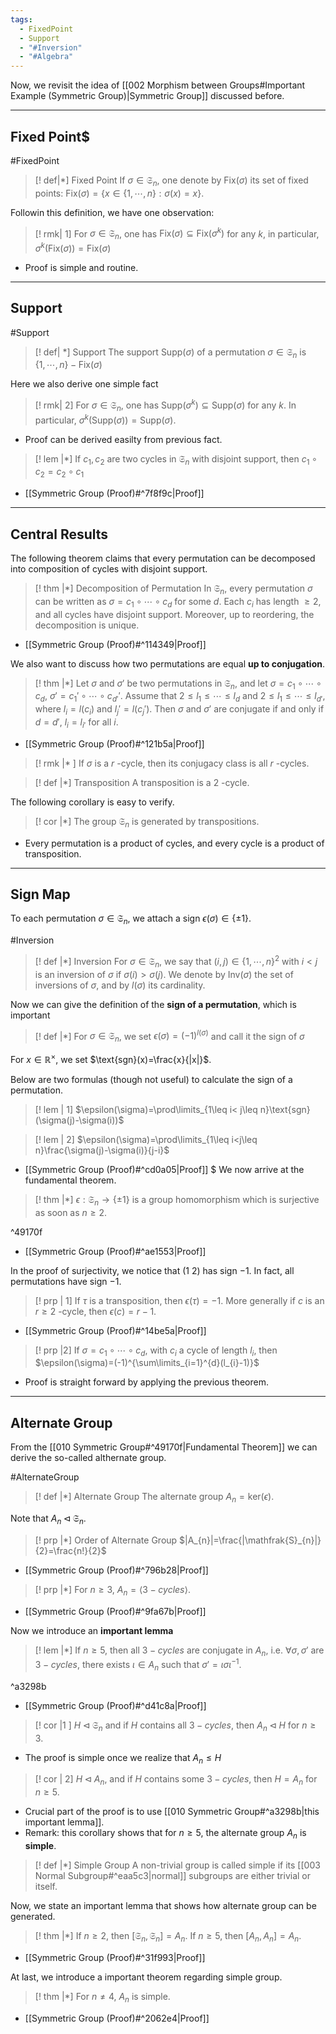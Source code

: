 ```yaml
---
tags:
  - FixedPoint
  - Support
  - "#Inversion"
  - "#Algebra"
---
```

Now, we revisit the idea of [[002 Morphism between Groups#Important Example (Symmetric Group)|Symmetric Group]] discussed before.

---

## Fixed Point$

#FixedPoint 
>[! def|*] Fixed Point
>If $\sigma\in\mathfrak{S}_{n}$, one denote by $\text{Fix}(\sigma)$ its set of fixed points: $\text{Fix}(\sigma)=\{x\in\{1, \cdots, n\}: \sigma(x)=x\}$.

Followin this definition, we have one observation:


>[! rmk| 1]
>For $\sigma\in\mathfrak{S}_{n}$, one has $\text{Fix}(\sigma)\subseteq \text{Fix}(\sigma^{k})$ for any $k$, in particular, $\sigma^{k}(\text{Fix}(\sigma))=\text{Fix}(\sigma)$    
- Proof is simple and routine.

---

## Support

#Support 
>[! def| *] Support
>The support $\text{Supp}(\sigma)$ of a permutation $\sigma\in\mathfrak{S}_{n}$ is $\{1, \cdots, n\}-\text{Fix}(\sigma)$ 

Here we also derive one simple fact


>[! rmk| 2]
> For $\sigma\in\mathfrak{S}_{n}$, one has $\text{Supp}(\sigma^{k})\subseteq\text{Supp}(\sigma)$ for any $k$. In particular, $\sigma^{k}(\text{Supp}(\sigma))=\text{Supp}(\sigma)$.
- Proof can be derived easilty from previous fact.


>[! lem |*]
>If $c_{1},c_{2}$ are two cycles in $\mathfrak{S}_{n}$ with disjoint support, then $c_{1}\circ c_{2}=c_{2}\circ c_{1}$ 
- [[Symmetric Group (Proof)#^7f8f9c|Proof]]

---

## Central Results

The following theorem claims that every permutation can be decomposed into composition of cycles with disjoint support.

>[! thm |*] Decomposition of Permutation
>In $\mathfrak{S}_{n}$, every permutation $\sigma$ can be written as $\sigma=c_{1}\circ\cdots\circ c_{d}$ for some $d$. Each $c_{i}$ has length $\geq 2$, and all cycles have disjoint support. Moreover, up to reordering, the decomposition is unique.
- [[Symmetric Group (Proof)#^114349|Proof]]


We also want to discuss how two permutations are equal **up to conjugation**.

>[! thm |*] 
>Let $\sigma$ and $\sigma'$ be two permutations in $\mathfrak{S}_{n}$, and let $\sigma=c_{1}\circ\cdots\circ c_{d}$, $\sigma'=c_{1}'\circ\cdots\circ c_{d'}'$. Assume that  $2\leq l_{1}\leq\cdots\leq l_{d}$ and $2\leq l_{1}\leq\cdots\leq l_{d'}$, where $l_{i}=l(c_{i})$ and $l_{j}'=l(c_{j}')$. Then $\sigma$ and $\sigma'$ are conjugate if and only if $d=d'$, $l_{i}=l_{i'}$ for all $i$.
- [[Symmetric Group (Proof)#^121b5a|Proof]]

>[! rmk |* ]
>If $\sigma$ is a $r$ -cycle, then its conjugacy class is all $r$ -cycles.


>[! def |*] Transposition
>A transposition is a $2$ -cycle.

The following corollary is easy to verify.

>[! cor |*]
>The group $\mathfrak{S}_{n}$ is generated by transpositions.
>
- Every permutation is a product of cycles, and every cycle is a product of transposition.

---

## Sign Map

To each permutation $\sigma\in\mathfrak{S}_{n}$, we attach a sign $\epsilon(\sigma)\in \{\pm 1\}$.

#Inversion
>[! def |*] Inversion
>For $\sigma\in\mathfrak{S}_{n}$, we say that $(i,j)\in\{1, \cdots, n\}^{2}$ with $i<j$ is an inversion of  $\sigma$ if $\sigma(i)>\sigma(j)$. We denote by $\text{Inv}(\sigma)$ the set of inversions of $\sigma$, and by $l(\sigma)$ its cardinality.

Now we can give the definition of the **sign of a permutation**, which is important
 
>[! def |*] 
>For $\sigma\in\mathfrak{S}_{n}$, we set $\epsilon(\sigma)=(-1)^{l(\sigma)}$ and call it the sign of $\sigma$

For $x\in\mathbb{R}^{\times}$, we set $\text{sgn}(x)=\frac{x}{|x|}$. 

Below are two formulas (though not useful) to calculate the sign of a permutation.
>[! lem | 1] 
> $\epsilon(\sigma)=\prod\limits_{1\leq i< j\leq n}\text{sgn}(\sigma(j)-\sigma(i))$

>[! lem | 2]
> $\epsilon(\sigma)=\prod\limits_{1\leq i<j\leq n}\frac{\sigma(j)-\sigma(i)}{j-i}$
- [[Symmetric Group (Proof)#^cd0a05|Proof]]
$
We now arrive at the fundamental theorem.

>[! thm |*] 
> $\epsilon: \mathfrak{S}_{n}\to \{\pm 1\}$ is a group homomorphism which is surjective as soon as $n\geq 2$.

^49170f

- [[Symmetric Group (Proof)#^ae1553|Proof]]

In the proof of surjectivity, we notice that $(1\ 2)$ has sign $-1$. In fact, all permutations have sign $-1$.

>[! prp | 1] 
>If $\tau$ is a transposition, then $\epsilon(\tau)=-1$. More generally if $c$ is an $r\geq 2$ -cycle, then $\epsilon(c)=r-1$.
- [[Symmetric Group (Proof)#^14be5a|Proof]]

>[! prp |2]
>If $\sigma=c_{1}\circ\cdots\circ c_{d}$, with $c_{i}$ a cycle of length $l_{i}$, then $\epsilon(\sigma)=(-1)^{\sum\limits_{i=1}^{d}(l_{i}-1)}$ 
- Proof is straight forward by applying the previous theorem.


---

## Alternate Group

From the [[010 Symmetric Group#^49170f|Fundamental Theorem]] we can derive the so-called althernate group.

#AlternateGroup
>[! def |*] Alternate Group
>The alternate group $A_{n}=\text{ker}(\epsilon)$.

Note that $A_{n}\lhd\mathfrak{S}_{n}$.

>[! prp |*] Order of Alternate Group
> $|A_{n}|=\frac{|\mathfrak{S}_{n}|}{2}=\frac{n!}{2}$
- [[Symmetric Group (Proof)#^796b28|Proof]]

>[! prp |*]
>For $n\geq 3$, $A_{n}=\langle 3-cycles\rangle$.
- [[Symmetric Group (Proof)#^9fa67b|Proof]]

Now we introduce an **important lemma**

>[! lem |*]
>If $n\geq 5$, then all $3-cycles$ are conjugate in $A_{n}$, i.e. $\forall \sigma,\sigma'$ are $3-cycles$, there exists $\iota\in A_{n}$ such that $\sigma'=\iota\sigma\iota^{-1}$.

^a3298b
- [[Symmetric Group (Proof)#^d41c8a|Proof]]

>[! cor |1 ] 
> $H\lhd\mathfrak{S}_{n}$ and if $H$ contains all $3-cycles$, then $A_{n}\lhd H$ for $n\geq 3$.

- The proof is simple once we realize that $A_{n}\leq H$

>[! cor | 2]
> $H\lhd A_{n}$, and if $H$ contains some $3-cycles$, then $H=A_{n}$ for $n\geq 5$.

- Crucial part of the proof is to use [[010 Symmetric Group#^a3298b|this important lemma]].
- Remark: this corollary shows that for $n\geq 5$, the alternate group $A_{n}$ is **simple**.

>[! def |*] Simple Group
>A non-trivial group is called simple if its [[003 Normal Subgroup#^eaa5c3|normal]] subgroups are either trivial or itself.


Now, we state an important lemma that shows how alternate group can be generated.

>[! thm |*]
>If $n\geq 2$, then $[\mathfrak{S}_{n}, \mathfrak{S}_{n}]=A_{n}$.
>If $n\geq 5$, then $[A_{n}, A_{n}]=A_{n}$.
- [[Symmetric Group (Proof)#^31f993|Proof]]

At last, we introduce a important theorem regarding simple group.

>[! thm |*] 
>For $n\neq 4$, $A_{n}$ is simple.
- [[Symmetric Group (Proof)#^2062e4|Proof]]





 




